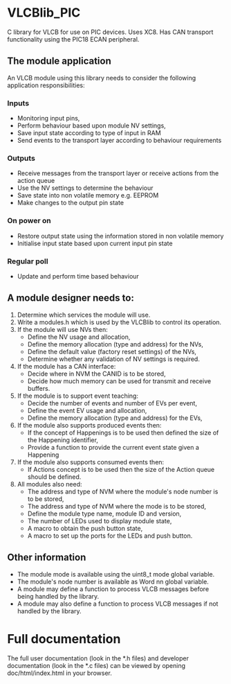 # VLCBlib_PIC
C library for VLCB for use on PIC devices.
Uses XC8.
Has CAN transport functionality using the PIC18 ECAN peripheral.

## The module application
An VLCB module using this library needs to consider the following application responsibilities:

### Inputs
   - Monitoring input pins, 
   - Perform behaviour based upon module NV settings,
   - Save input state according to type of input in RAM
   - Send events to the transport layer according to behaviour requirements

### Outputs
   - Receive messages from the transport layer or receive actions from the action queue
   - Use the NV settings to determine the behaviour
   - Save state into non volatile memory e.g. EEPROM
   - Make changes to the output pin state

### On power on
   - Restore output state using the information stored in non volatile memory
   - Initialise input state based upon current input pin state

### Regular poll
   - Update and perform time based behaviour

## A module designer needs to:
 1. Determine which services the module will use.
 2. Write a modules.h which is used by the VLCBlib to control its operation.
 3. If the module will use NVs then:
     - Define the NV usage and allocation,
     - Define the memory allocation (type and address) for the NVs,
     - Define the default value (factory reset settings) of the NVs,
     - Determine whether any validation of NV settings is required.
 4. If the module has a CAN interface:
     - Decide where in NVM the CANID is to be stored,
     - Decide how much memory can be used for transmit and receive buffers.
 5. If the module is to support event teaching:
     - Decide the number of events and number of EVs per event,
     - Define the event EV usage and allocation,
     - Define the memory allocation (type and address) for the EVs,
 6. If the module also supports produced events then:
     - If the concept of Happenings is to be used then defined the size of the Happening identifier,
     - Provide a function to provide the current event state given a Happening
 7. If the module also supports consumed events then:
     - If Actions concept is to be used then the size of the Action queue should be defined.
 8. All modules also need:
     - The address and type of NVM where the module's node number is to be stored,
     - The address and type of NVM where the mode is to be stored,
     - Define the module type name, module ID and version,
     - The number of LEDs used to display module state,
     - A macro to obtain the push button state,
     - A macro to set up the ports for the LEDs and push button.

## Other information
   - The module mode is available using the uint8_t mode global variable.
   - The module's node number is available as Word nn global variable.
   - A module may define a function to process VLCB messages before being handled by the library.
   - A module may also define a function to process VLCB messages if not handled by the library. 
  
# Full documentation
The full user documentation (look in the \*.h files) and developer documentation (look in the \*.c files) can be viewed by opening doc/html/index.html in your browser.
